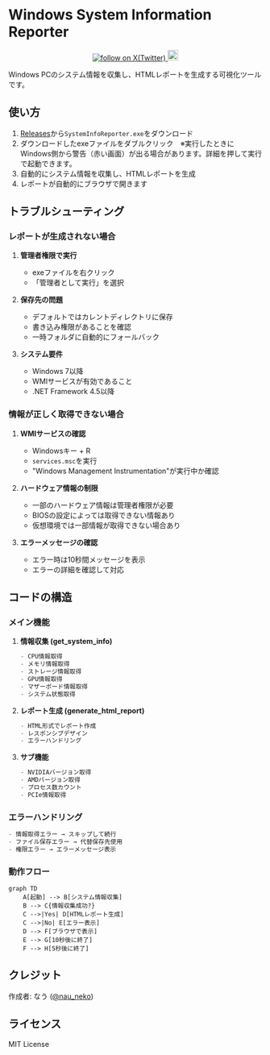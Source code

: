 # Windows System Information Reporter
<p align="center">
    <a href="https://x.com/intent/follow?screen_name=nau_neko" target="_blank">
        <img src="https://img.shields.io/twitter/follow/nau_neko?logo=X&color=%20%23f5f5f5" alt="follow on X(Twitter)">
    </a>
    <a href="https://github.com/Pnowr/system-info-nau/blob/main/LICENSE">
        <img height="21" src="https://img.shields.io/badge/License-MIT-ffffff?labelColor=d4eaf7&color=2e6cc4" alt="license">
    </a>
</p>
Windows PCのシステム情報を収集し、HTMLレポートを生成する可視化ツールです。

## 使い方

1. [Releases](https://github.com/Pnowr/system-info-nau/releases/tag/v1.0)から`SystemInfoReporter.exe`をダウンロード
2. ダウンロードしたexeファイルをダブルクリック　※実行したときにWindows側から警告（赤い画面）が出る場合があります。詳細を押して実行で起動できます。
3. 自動的にシステム情報を収集し、HTMLレポートを生成
4. レポートが自動的にブラウザで開きます

## トラブルシューティング

### レポートが生成されない場合
1. **管理者権限で実行**
   - exeファイルを右クリック
   - 「管理者として実行」を選択

2. **保存先の問題**
   - デフォルトではカレントディレクトリに保存
   - 書き込み権限があることを確認
   - 一時フォルダに自動的にフォールバック

3. **システム要件**
   - Windows 7以降
   - WMIサービスが有効であること
   - .NET Framework 4.5以降

### 情報が正しく取得できない場合
1. **WMIサービスの確認**
   - Windowsキー + R
   - `services.msc`を実行
   - "Windows Management Instrumentation"が実行中か確認

2. **ハードウェア情報の制限**
   - 一部のハードウェア情報は管理者権限が必要
   - BIOSの設定によっては取得できない情報あり
   - 仮想環境では一部情報が取得できない場合あり

3. **エラーメッセージの確認**
   - エラー時は10秒間メッセージを表示
   - エラーの詳細を確認して対応

## コードの構造

### メイン機能
1. **情報収集 (get_system_info)**
   ```python
   - CPU情報取得
   - メモリ情報取得
   - ストレージ情報取得
   - GPU情報取得
   - マザーボード情報取得
   - システム状態取得
   ```

2. **レポート生成 (generate_html_report)**
   ```python
   - HTML形式でレポート作成
   - レスポンシブデザイン
   - エラーハンドリング
   ```

3. **サブ機能**
   ```python
   - NVIDIAバージョン取得
   - AMDバージョン取得
   - プロセス数カウント
   - PCIe情報取得
   ```

### エラーハンドリング
```python
- 情報取得エラー → スキップして続行
- ファイル保存エラー → 代替保存先使用
- 権限エラー → エラーメッセージ表示
```

### 動作フロー
```mermaid
graph TD
    A[起動] --> B[システム情報収集]
    B --> C{情報収集成功?}
    C -->|Yes| D[HTMLレポート生成]
    C -->|No| E[エラー表示]
    D --> F[ブラウザで表示]
    E --> G[10秒後に終了]
    F --> H[5秒後に終了]
```

## クレジット
作成者: なう ([@nau_neko](https://x.com/nau_neko))

## ライセンス
MIT License
